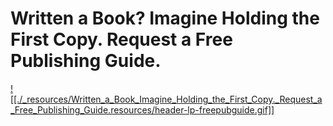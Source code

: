 # Written a Book? Imagine Holding the First Copy. Request a Free Publishing Guide.

[![[./_resources/Written_a_Book_Imagine_Holding_the_First_Copy._Request_a_Free_Publishing_Guide.resources/header-lp-freepubguide.gif]]](http://www.iuniverse.com/)
